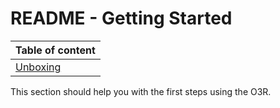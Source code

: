 # README - Getting Started

| Table of content|
|-|
| [Unboxing](../GettingStarted/unboxing.md)|

This section should help you with the first steps using the O3R.

